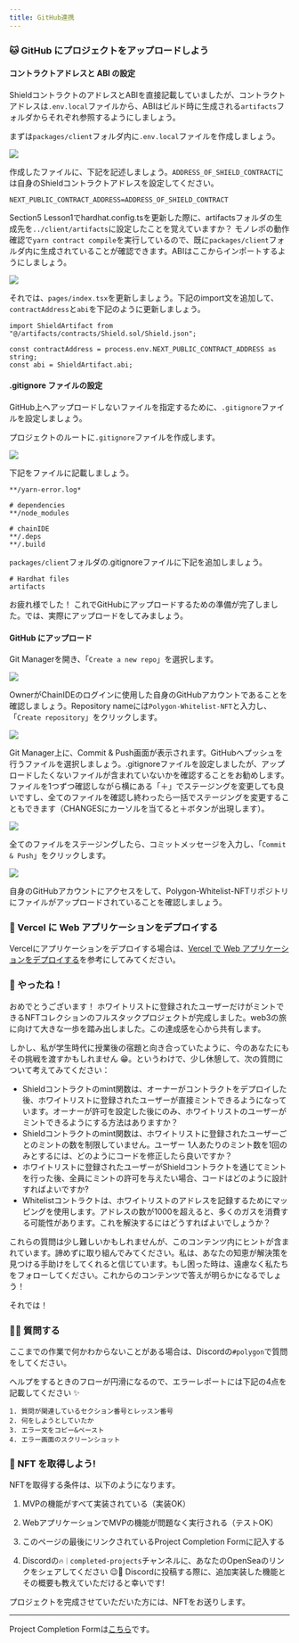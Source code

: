 ```yaml
---
title: GitHub連携
---
```

### 🐱 GitHub にプロジェクトをアップロードしよう

#### コントラクトアドレスと ABI の設定

ShieldコントラクトのアドレスとABIを直接記載していましたが、コントラクトアドレスは`.env.local`ファイルから、ABIはビルド時に生成される`artifacts`フォルダからそれぞれ参照するようにしましょう。

まずは`packages/client`フォルダ内に`.env.local`ファイルを作成しましょう。

![](/images/Polygon-Whitelist-NFT/section-5/5_3_1.png)

作成したファイルに、下記を記述しましょう。`ADDRESS_OF_SHIELD_CONTRACT`には自身のShieldコントラクトアドレスを設定してください。

```
NEXT_PUBLIC_CONTRACT_ADDRESS=ADDRESS_OF_SHIELD_CONTRACT
```

Section5 Lesson1でhardhat.config.tsを更新した際に、artifactsフォルダの生成先を`../client/artifacts`に設定したことを覚えていますか？ モノレポの動作確認で`yarn contract compile`を実行しているので、既に`packages/client`フォルダ内に生成されていることが確認できます。ABIはここからインポートするようにしましょう。

![](/images/Polygon-Whitelist-NFT/section-5/5_3_2.png)

それでは、`pages/index.tsx`を更新しましょう。下記のimport文を追加して、`contractAddress`と`abi`を下記のように更新しましょう。

```tsx
import ShieldArtifact from "@/artifacts/contracts/Shield.sol/Shield.json";

const contractAddress = process.env.NEXT_PUBLIC_CONTRACT_ADDRESS as string;
const abi = ShieldArtifact.abi;
```

#### .gitignore ファイルの設定

GitHub上へアップロードしないファイルを指定するために、`.gitignore`ファイルを設定しましょう。

プロジェクトのルートに`.gitignore`ファイルを作成します。

![](/images/Polygon-Whitelist-NFT/section-5/5_3_3.png)

下記をファイルに記載しましょう。

```
**/yarn-error.log*

# dependencies
**/node_modules

# chainIDE
**/.deps
**/.build
```

`packages/client`フォルダの.gitignoreファイルに下記を追加しましょう。

```
# Hardhat files
artifacts
```

お疲れ様でした！ これでGitHubにアップロードするための準備が完了しました。では、実際にアップロードをしてみましょう。

#### GitHub にアップロード

Git Managerを開き、「`Create a new repo`」を選択します。

![](/images/Polygon-Whitelist-NFT/section-5/5_3_4.png)

OwnerがChainIDEのログインに使用した自身のGitHubアカウントであることを確認しましょう。Repository nameには`Polygon-Whitelist-NFT`と入力し、「`Create repository`」をクリックします。

![](/images/Polygon-Whitelist-NFT/section-5/5_3_5.png)

Git Manager上に、Commit & Push画面が表示されます。GitHubへプッシュを行うファイルを選択しましょう。.gitignoreファイルを設定しましたが、アップロードしたくないファイルが含まれていないかを確認することをお勧めします。ファイルを1つずつ確認しながら横にある「＋」でステージングを変更しても良いですし、全てのファイルを確認し終わったら一括でステージングを変更することもできます（CHANGESにカーソルを当てると＋ボタンが出現します）。

![](/images/Polygon-Whitelist-NFT/section-5/5_3_6.png)

全てのファイルをステージングしたら、コミットメッセージを入力し、「`Commit & Push`」をクリックします。

![](/images/Polygon-Whitelist-NFT/section-5/5_3_7.png)

自身のGitHubアカウントにアクセスをして、Polygon-Whitelist-NFTリポジトリにファイルがアップロードされていることを確認しましょう。

### 🤟 Vercel に Web アプリケーションをデプロイする

Vercelにアプリケーションをデプロイする場合は、[Vercel で Web アプリケーションをデプロイする](/Solana/Solana-NFT-Drop/section-4/lesson-2)を参考にしてみてください。

### 🎊 やったね！

おめでとうございます！ ホワイトリストに登録されたユーザーだけがミントできるNFTコレクションのフルスタックプロジェクトが完成しました。web3の旅に向けて大きな一歩を踏み出しました。この達成感を心から共有します。

しかし、私が学生時代に授業後の宿題と向き合っていたように、今のあなたにもその挑戦を渡すかもしれません 😁。というわけで、少し休憩して、次の質問について考えてみてください：

- Shieldコントラクトのmint関数は、オーナーがコントラクトをデプロイした後、ホワイトリストに登録されたユーザーが直接ミントできるようになっています。オーナーが許可を設定した後にのみ、ホワイトリストのユーザーがミントできるようにする方法はありますか？
- Shieldコントラクトのmint関数は、ホワイトリストに登録されたユーザーごとのミントの数を制限していません。ユーザー 1人あたりのミント数を1回のみとするには、どのようにコードを修正したら良いですか？
- ホワイトリストに登録されたユーザーがShieldコントラクトを通じてミントを行った後、全員にミントの許可を与えたい場合、コードはどのように設計すればよいですか?
- Whitelistコントラクトは、ホワイトリストのアドレスを記録するためにマッピングを使用します。アドレスの数が1000を超えると、多くのガスを消費する可能性があります。これを解決するにはどうすればよいでしょうか？

これらの質問は少し難しいかもしれませんが、このコンテンツ内にヒントが含まれています。諦めずに取り組んでみてください。私は、あなたの知恵が解決策を見つける手助けをしてくれると信じています。もし困った時は、遠慮なく私たちをフォローしてください。これからのコンテンツで答えが明らかになるでしょう！

それでは！

### 🙋‍♂️ 質問する

ここまでの作業で何かわからないことがある場合は、Discordの`#polygon`で質問をしてください。

ヘルプをするときのフローが円滑になるので、エラーレポートには下記の4点を記載してください ✨

```
1. 質問が関連しているセクション番号とレッスン番号
2. 何をしようとしていたか
3. エラー文をコピー&ペースト
4. エラー画面のスクリーンショット
```

### 🎫 NFT を取得しよう!

NFTを取得する条件は、以下のようになります。

1. MVPの機能がすべて実装されている（実装OK）

2. WebアプリケーションでMVPの機能が問題なく実行される（テストOK）

3. このページの最後にリンクされているProject Completion Formに記入する

4. Discordの`🔥｜completed-projects`チャンネルに、あなたのOpenSeaのリンクをシェアしてください 😉🎉 Discordに投稿する際に、追加実装した機能とその概要も教えていただけると幸いです!

プロジェクトを完成させていただいた方には、NFTをお送りします。

---

Project Completion Formは[こちら](https://airtable.com/shrf1cCtTx0iQuszX)です。

